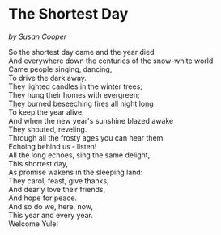 # The Shortest  Day   
*by Susan Cooper* 
 
So the shortest day came and the year died  
And everywhere down the centuries of the snow-white world  
Came people singing, dancing,  
To drive the dark away.  
They lighted candles in the winter trees;  
They hung their homes with evergreen;  
They burned beseeching fires all night long  
To keep the year alive.  
And when the new year's sunshine blazed awake  
They shouted, reveling.  
Through all the frosty ages you can hear them  
Echoing behind us ‐ listen!  
All the long echoes, sing the same delight,  
This shortest day,  
As promise wakens in the sleeping land:  
They carol, feast, give thanks,  
And dearly love their friends,  
And hope for peace.  
And so do we, here, now,  
This year and every year.  
Welcome Yule! 